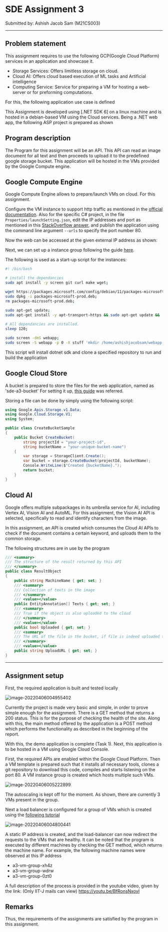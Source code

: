 # SDE Assignment 3

Submitted by: Ashish Jacob Sam (M21CS003)

---

## Problem statement

This assignment requires to use the following GCP(Google Cloud Platform) services in an application and showcase it.
- Storage Services: Offers limitless storage on cloud. 
- Cloud AI: Offers cloud based execution of ML tasks and Artificial intelligence
- Computing Service: Service for preparing a VM for hosting a web-server or for preforming computations.

For this, the following application use case is defined


This Assignment is developed using [.NET SDK 6] on a linux machine and is hosted in a debian-based VM using the Cloud services. Being a .NET web app, the following ASP project is prepared as shown


## Program description

The Program for this assignment will be an API. This API can read an image document for all text and then proceeds to upload it to the predefined google storage bucket. This application will be hosted in the VMs provided by the Google Compute engine.

## Google Compute Engine

Google Compute Engine allows to prepare/launch VMs on cloud. For this assignment.

Configure the VM instance to support http traffic as mentioned in the [official documentation](https://cloud.google.com/vpc/docs/firewalls). Also for the specific C# project, in the file `Properties/launchSetting.json`, edit the IP addresses and port as mentioned in this [StackOverflow answer](https://stackoverflow.com/a/65381082/6488350), and publish the application using the command line argument `--urls` to specify the port number 80.

Now the web can be accessed at the given external IP address as shown:

Next, we can set up a instance group following the guide [here](https://cloud.google.com/compute/docs/tutorials/high-availability-load-balancing).

The following is used as a start-up script for the instances:

```bash
#! /bin/bash

# install the dependancies
sudo apt install -y screen git curl make wget;

wget https://packages.microsoft.com/config/debian/11/packages-microsoft-prod.deb -O packages-microsoft-prod.deb;
sudo dpkg -i packages-microsoft-prod.deb;
rm packages-microsoft-prod.deb;

sudo apt-get update;
sudo apt-get install -y apt-transport-https && sudo apt-get update &&  sudo apt-get install -y dotnet-sdk-6.0;
  
# All dependancies are installed.
sleep 120;

sudo screen -dmS webapp;
sudo screen -S webapp -p 0 -X stuff 'mkdir /home/ashishjacobsam/webapp;\n git clone https://AzuxirenLeadGuy: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@github.com/AzuxirenLeadGuy/SDE-assignments.git /home/ashishjacobsam/webapp > /home/ashishjacobsam/log.txt 2> /home/ashishjacobsam/errors.txt;\n dotnet build /home/ashishjacobsam/webapp/SDE_A3_M21CS003/SDE_A3_M21CS003.csproj;\n make -C /home/ashishjacobsam/webapp/SDE_A3_M21CS003/;\n make run -C /home/ashishjacobsam/webapp/SDE_A3_M21CS003/; \n';

```

This script will install dotnet sdk and clone a specified repository to run and build the application

## Google Cloud Store

A bucket is prepared to store the files for the web application, named as 'sde-a3-bucket' For setting it up, [this guide](https://cloud.google.com/storage/docs/reference/libraries) was referred.

Storing a file can be done by simply using the following script:

```csharp
using Google.Apis.Storage.v1.Data;
using Google.Cloud.Storage.V1;
using System;

public class CreateBucketSample
{
    public Bucket CreateBucket(
        string projectId = "your-project-id",
        string bucketName = "your-unique-bucket-name")
    {
        var storage = StorageClient.Create();
        var bucket = storage.CreateBucket(projectId, bucketName);
        Console.WriteLine($"Created {bucketName}.");
        return bucket;
    }
}
```

## Cloud AI

Google offers multiple subpackages in its umbrella service for AI, including Vertex AI, Vision AI and AutoML. For this assignment, the Vision AI API is selected, specifically to read and identify characters from the image. 

In this assignment, an API is created which consumes the Cloud AI APIs to check if the document contains a certain keyword, and uploads them to the common storage.

The following structures are in use by the program

```csharp
/// <summary>
/// The structure of the result returned by this API
/// </summary>
public class ResultObject
{
    public string MachineName { get; set; }
    /// <summary>
    /// Collection of texts in the image
    /// </summary>
    /// <value></value>
    public EntityAnnotation[] Texts { get; set; }
    /// <summary>
    /// True if the object is also uploaded to the cloud
    /// </summary>
    /// <value></value>
    public bool Uploaded { get; set; }
    /// <summary>
    /// The URL of the file in the bucket, if file is indeed uploaded to the bucket
    /// </summary>
    /// <value></value>
    public string UploadURL { get; set; }
}
```

---

## Assignment setup 

First, the required application is built and tested locally

![image-20220406004955402](/home/leadguy/.config/Typora/typora-user-images/image-20220406004955402.png)

Currently the project is made very basic and simple, in order to prove simple enough for the assignment. There is a GET method that returns a 200 status. This is for the purpose of checking the health of the site. Along with this, the main method offered by the application is a POST method which performs the functionality as described in the beginning of the report.

With this, the demo application is complete (Task 1). Next, this application is to be hosted in a VM using Google Cloud Console.

First, the required APIs are enabled within the Google Cloud Platform. Then a VM template is prepared such that it installs all necessary tools, clones a git repository to download this code, compiles and starts listening on the port 80. A VM instance group is created which hosts multiple such VMs.

![image-20220406005222899](/home/leadguy/.config/Typora/typora-user-images/image-20220406005222899.png)

The autoscaling is kept off for the moment. As shown, there are currently 3 VMs present in the group.

Next a load balancer is configured for a group of VMs which is created using the [following tutorial](https://cloud.google.com/compute/docs/tutorials/high-availability-load-balancing#create_a_regional_managed_instance_group)

![image-20220406004800441](/home/leadguy/.config/Typora/typora-user-images/image-20220406004800441.png)

A static IP address is created, and the load-balancer can now redirect the requests to the VMs that are healthy. It can be noted that the program is executed by different machines by checking the GET method, which returns the machine name. For example, the following machine names were observed at this IP address

- a3-vm-group-xh4z
- a3-vm-group-wdrw
- a3-vm-group-0zt0

A full description of the process is provided in the youtube video, given by the link: (Only IIT-J mails can view) https://youtu.be/BfRonsNxovI

## Remarks

Thus, the requirements of the assignments are satisfied by the program in this assignment. 
